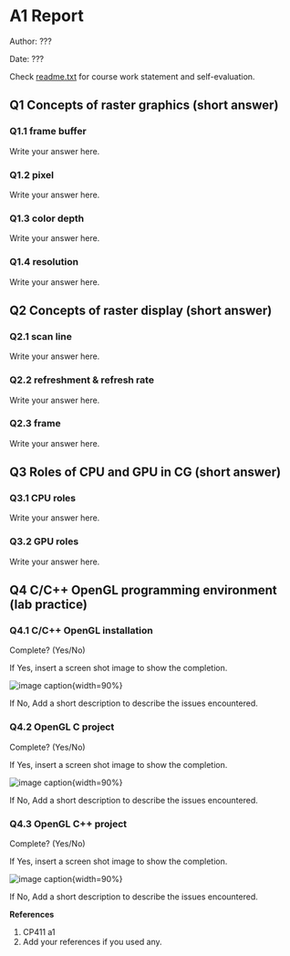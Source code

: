 # A1 Report

Author: ??? 

Date: ??? 

Check [readme.txt](readme.txt) for course work statement and self-evaluation. 
  
## Q1 Concepts of raster graphics (short answer)


### Q1.1 frame buffer
Write your answer here.


### Q1.2 pixel
Write your answer here.


### Q1.3 color depth
Write your answer here.


### Q1.4 resolution
Write your answer here.



## Q2 Concepts of raster display (short answer)


### Q2.1 scan line
Write your answer here.


### Q2.2 refreshment & refresh rate
Write your answer here.


### Q2.3 frame
Write your answer here.



## Q3 Roles of CPU and GPU in CG (short answer)


### Q3.1 CPU roles
Write your answer here.


### Q3.2 GPU roles
Write your answer here.



## Q4 C/C++ OpenGL programming environment (lab practice)


### Q4.1 C/C++ OpenGL installation 
Complete? (Yes/No) 

If Yes, insert a screen shot image to show the completion.

![image caption](images/demo.png){width=90%}

If No,  Add a short description to describe the issues encountered.

### Q4.2 OpenGL C project 
Complete? (Yes/No) 

If Yes, insert a screen shot image to show the completion.

![image caption](images/demo.png){width=90%}

If No,  Add a short description to describe the issues encountered.

### Q4.3 OpenGL C++ project 
Complete? (Yes/No) 

If Yes, insert a screen shot image to show the completion.

![image caption](images/demo.png){width=90%}

If No,  Add a short description to describe the issues encountered.



**References**

1. CP411 a1
2. Add your references if you used any. 
